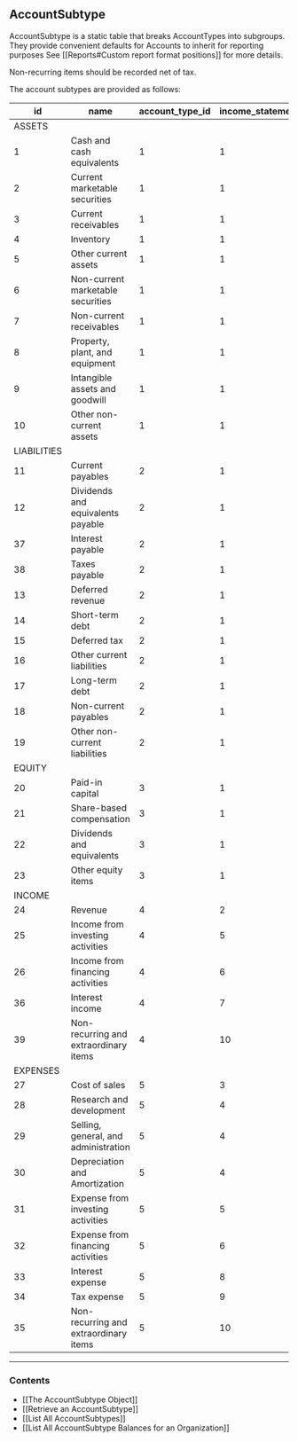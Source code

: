 ## AccountSubtype

AccountSubtype is a static table that breaks AccountTypes into subgroups. They provide convenient defaults for Accounts to inherit for reporting purposes See [[Reports#Custom report format positions]] for more details.

Non-recurring items should be recorded net of tax.

The account subtypes are provided as follows:

| id          | name                                  | account_type_id | income_statement_format_position_id | cash_flow_format_position_id | balance_sheet_format_position_id | cash_item                               | relevant_to_taxes_paid | relevant_to_interest_paid | relevant_to_dividends_paid | relevant_to_depreciation_amortization |
|-------------|---------------------------------------|-----------------|-------------------------------------|------------------------------|----------------------------------|-----------------------------------------|------------------------|---------------------------|----------------------------|--------------------------|
| ASSETS      |                                       |                 |                                     |                              |                                  |                                         |                        |                           |                            |                          |
|           1 | Cash and cash equivalents             |               1 |                                   1 |                            5 |                                2 |                   TRUE                  |          FALSE         |           FALSE           |            FALSE           |           FALSE          |
|           2 | Current marketable securities         |               1 |                                   1 |                            3 |                                2 |                  FALSE                  |          FALSE         |           FALSE           |            FALSE           |           FALSE          |
|           3 | Current receivables                   |               1 |                                   1 |                            2 |                                2 |                  FALSE                  |          FALSE         |           FALSE           |            FALSE           |           FALSE          |
|           4 | Inventory                             |               1 |                                   1 |                            2 |                                2 |                  FALSE                  |          FALSE         |           FALSE           |            FALSE           |           FALSE          |
|           5 | Other current assets                  |               1 |                                   1 |                            2 |                                2 |                  FALSE                  |          FALSE         |           FALSE           |            FALSE           |           FALSE          |
|           6 | Non-current marketable securities     |               1 |                                   1 |                            3 |                                3 |                  FALSE                  |          FALSE         |           FALSE           |            FALSE           |           FALSE          |
|           7 | Non-current receivables               |               1 |                                   1 |                            2 |                                3 |                  FALSE                  |          FALSE         |           FALSE           |            FALSE           |           FALSE          |
|           8 | Property, plant, and equipment        |               1 |                                   1 |                            3 |                                3 |                  FALSE                  |          FALSE         |           FALSE           |            FALSE           |           TRUE           |
|           9 | Intangible assets and goodwill        |               1 |                                   1 |                            3 |                                3 |                  FALSE                  |          FALSE         |           FALSE           |            FALSE           |           TRUE           |
|          10 | Other non-current assets              |               1 |                                   1 |                            2 |                                3 |                  FALSE                  |          FALSE         |           FALSE           |            FALSE           |           FALSE          |
| LIABILITIES |                                       |                 |                                     |                              |                                  |                                         |                        |                           |                            |                          |
|          11 | Current payables                      |               2 |                                   1 |                            2 |                                4 |                  FALSE                  |          FALSE         |           FALSE           |            FALSE           |           FALSE          |
|          12 | Dividends and equivalents payable     |               2 |                                   1 |                            4 |                                4 |                  FALSE                  |          FALSE         |           FALSE           |            TRUE            |           FALSE          |
|          37 | Interest payable                      |               2 |                                   1 |                            2 |                                4 |                  FALSE                  |          FALSE         |            TRUE           |            FALSE           |           FALSE          |
|          38 | Taxes payable                         |               2 |                                   1 |                            2 |                                4 |                  FALSE                  |          TRUE          |           FALSE           |            FALSE           |           FALSE          |
|          13 | Deferred revenue                      |               2 |                                   1 |                            2 |                                4 |                  FALSE                  |          FALSE         |           FALSE           |            FALSE           |           FALSE          |
|          14 | Short-term debt                       |               2 |                                   1 |                            4 |                                4 |                  FALSE                  |          FALSE         |           FALSE           |            FALSE           |           FALSE          |
|          15 | Deferred tax                          |               2 |                                   1 |                            2 |                                4 |                  FALSE                  |          TRUE          |           FALSE           |            FALSE           |           FALSE          |
|          16 | Other current liabilities             |               2 |                                   1 |                            2 |                                4 |                  FALSE                  |          FALSE         |           FALSE           |            FALSE           |           FALSE          |
|          17 | Long-term debt                        |               2 |                                   1 |                            4 |                                5 |                  FALSE                  |          FALSE         |           FALSE           |            FALSE           |           FALSE          |
|          18 | Non-current payables                  |               2 |                                   1 |                            2 |                                5 |                  FALSE                  |          FALSE         |           FALSE           |            FALSE           |           FALSE          |
|          19 | Other non-current liabilities         |               2 |                                   1 |                            2 |                                5 |                  FALSE                  |          FALSE         |           FALSE           |            FALSE           |           FALSE          |
| EQUITY      |                                       |                 |                                     |                              |                                  |                                         |                        |                           |                            |                          |
|          20 | Paid-in capital                       |               3 |                                   1 |                            4 |                                6 |                  FALSE                  |          FALSE         |           FALSE           |            FALSE           |           FALSE          |
|          21 | Share-based compensation              |               3 |                                   1 |                            2 |                                7 |                  FALSE                  |          FALSE         |           FALSE           |            FALSE           |           FALSE          |
|          22 | Dividends and equivalents             |               3 |                                   1 |                            4 |                                8 |                  FALSE                  |          FALSE         |           FALSE           |            TRUE            |           FALSE          |
|          23 | Other equity items                    |               3 |                                   1 |                            4 |                                9 |                  FALSE                  |          FALSE         |           FALSE           |            FALSE           |           FALSE          |
| INCOME      |                                       |                 |                                     |                              |                                  |                                         |                        |                           |                            |                          |
|          24 | Revenue                               |               4 |                                   2 |                            2 |                                1 |                   TRUE                  |          FALSE         |           FALSE           |            FALSE           |           FALSE          |
|          25 | Income from investing activities      |               4 |                                   5 |                            3 |                                1 |                   TRUE                  |          FALSE         |           FALSE           |            FALSE           |           FALSE          |
|          26 | Income from financing activities      |               4 |                                   6 |                            4 |                                1 |                   TRUE                  |          FALSE         |           FALSE           |            FALSE           |           FALSE          |
|          36 | Interest income                       |               4 |                                   7 |                            2 |                                1 |                   TRUE                  |          FALSE         |           FALSE           |            FALSE           |           FALSE          |
|          39 | Non-recurring and extraordinary items |               4 |                                  10 |                            2 |                                1 |                   TRUE                  |          FALSE         |           FALSE           |            FALSE           |           FALSE          |
| EXPENSES    |                                       |                 |                                     |                              |                                  |                                         |                        |                           |                            |                          |
|          27 | Cost of sales                         |               5 |                                   3 |                            2 |                                1 |                   TRUE                  |          FALSE         |           FALSE           |            FALSE           |           FALSE          |
|          28 | Research and development              |               5 |                                   4 |                            2 |                                1 |                   TRUE                  |          FALSE         |           FALSE           |            FALSE           |           FALSE          |
|          29 | Selling, general, and administration  |               5 |                                   4 |                            2 |                                1 |                   TRUE                  |          FALSE         |           FALSE           |            FALSE           |           FALSE          |
|          30 | Depreciation and Amortization         |               5 |                                   4 |                            2 |                                1 |                  FALSE                  |          FALSE         |           FALSE           |            FALSE           |           TRUE           |
|          31 | Expense from investing activities     |               5 |                                   5 |                            3 |                                1 |                   TRUE                  |          FALSE         |           FALSE           |            FALSE           |           FALSE          |
|          32 | Expense from financing activities     |               5 |                                   6 |                            4 |                                1 |                   TRUE                  |          FALSE         |           FALSE           |            FALSE           |           FALSE          |
|          33 | Interest expense                      |               5 |                                   8 |                            2 |                                1 |                   TRUE                  |          FALSE         |            TRUE           |            FALSE           |           FALSE          |
|          34 | Tax expense                           |               5 |                                   9 |                            2 |                                1 |                   TRUE                  |          TRUE          |           FALSE           |            FALSE           |           FALSE          |
|          35 | Non-recurring and extraordinary items |               5 |                                  10 |                            2 |                                1 |                   TRUE                  |          FALSE         |           FALSE           |            FALSE           |           FALSE          |
___
### Contents
- [[The AccountSubtype Object]]
- [[Retrieve an AccountSubtype]]
- [[List All AccountSubtypes]]
- [[List All AccountSubtype Balances for an Organization]]
